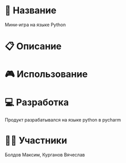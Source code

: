 # 📌 Название
Мини-игра на языке Python
# 📋 Описание

# 🎮 Использование

# 💻 Разработка
Продукт разрабатывался на языке python в pycharm
# 🙎‍♂️ Участники
Болдов Максим, Курганов Вячеслав
